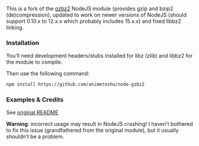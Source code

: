 This is a fork of the [gzbz2](https://github.com/Woodya/node-gzbz2) NodeJS module (provides gzip and bzip2 (de)compression), updated to work on newer versions of NodeJS (should support 0.10.x to 12.x.x which probably includes 15.x.x) and fixed libbz2 linking.

### Installation

You’ll need development headers/stubs installed for libz (zlib) and libbz2 for the module to compile.

Then use the following command:

```bash
npm install https://github.com/animetosho/node-gzbz2
```

### Examples & Credits

See [original README](https://github.com/Woodya/node-gzbz2/blob/master/README.md)

**Warning**: incorrect usage may result in NodeJS crashing!
I haven’t bothered to fix this issue (grandfathered from the original module), but it usually shouldn’t be a problem.

